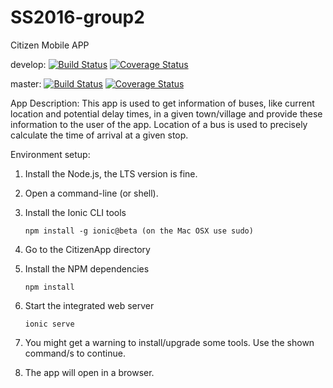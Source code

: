 # SS2016-group2
Citizen Mobile APP

develop: [![Build Status](https://travis-ci.org/GSE-Project/SS2016-group2.svg?branch=develop)](https://travis-ci.org/GSE-Project/SS2016-group2) [![Coverage Status](https://coveralls.io/repos/GSE-Project/SS2016-group2/badge.svg?branch=develop)](https://coveralls.io/r/GSE-Project/SS2016-group2?branch=develop) 

master: [![Build Status](https://travis-ci.org/GSE-Project/SS2016-group2.svg?branch=master)](https://travis-ci.org/GSE-Project/SS2016-group2) [![Coverage Status](https://coveralls.io/repos/GSE-Project/SS2016-group2/badge.svg?branch=master)](https://coveralls.io/r/GSE-Project/SS2016-group2?branch=master)



App Description:
This app is used to get information of buses, like current location and potential delay times,
in a given town/village and provide these information to the user of the app.
Location of a bus is used to precisely calculate the time of arrival at a given stop.



Environment setup:

1) Install the Node.js, the LTS version is fine.

2) Open a command-line (or shell).

3) Install the Ionic CLI tools 

    `npm install -g ionic@beta (on the Mac OSX use sudo)`

4) Go to the CitizenApp directory

5) Install the NPM dependencies

    `npm install`

6) Start the integrated web server

    `ionic serve`

7) You might get a warning to install/upgrade some tools.
	Use the shown command/s to continue.
	
8) The app will open in a browser.	
